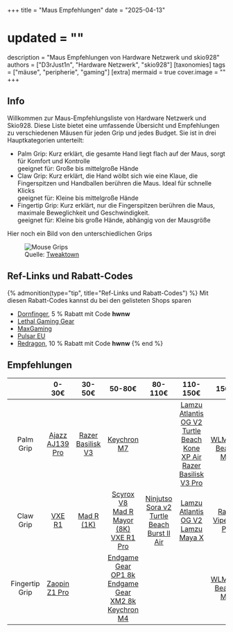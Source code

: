 +++
title = "Maus Empfehlungen"
date = "2025-04-13"
# updated = ""
description = "Maus Empfehlungen von Hardware Netzwerk und skio928"
authors = ["D3rJust1n", "Hardware Netzwerk", "skio928"]
[taxonomies]
tags = ["mäuse", "peripherie", "gaming"]
[extra]
mermaid = true
cover.image = ""
+++

## Info



Willkommen zur Maus-Empfehlungsliste von Hardware Netzwerk und Skio928. Diese Liste bietet eine umfassende Übersicht und Empfehlungen zu verschiedenen Mäusen für jeden Grip und jedes Budget. 
Sie ist in drei Hauptkategorien unterteilt:
* Palm Grip: Kurz erklärt, die gesamte Hand liegt flach auf der Maus, sorgt für Komfort und Kontrolle  
  geeignet für: Große bis mittelgroße Hände
* Claw Grip: Kurz erklärt, die Hand wölbt sich wie eine Klaue, die Fingerspitzen und Handballen berühren die Maus. Ideal für schnelle Klicks  
  geeignet für: Kleine bis mittelgroße Hände
* Fingertip Grip: Kurz erklärt, nur die Fingerspitzen berühren die Maus, maximale Beweglichkeit und Geschwindigkeit.  
  geeignet für: Kleine bis große Hände, abhängig von der Mausgröße

Hier noch ein Bild von den unterschiedlichen Grips
<figure>
  <!--suppress HtmlUnknownTarget -->
<img src="/images/mouse-grips.png" alt="Mouse Grips">
  <figcaption>Quelle: <a href="https://www.tweaktown.com/guides/7065/choosing-mouse-settings-more-part/index.html">Tweaktown</a></figcaption>
</figure>

## Ref-Links und Rabatt-Codes
{% admonition(type="tip", title="Ref-Links und Rabatt-Codes") %}
Mit diesen Rabatt-Codes kannst du bei den gelisteten Shops sparen

* [Dornfinger](https://dornfinger.com), 5 % Rabatt mit Code **hwnw**
* [Lethal Gaming Gear](https://www.lethalgg.eu/?linkId=lp_156910&sourceId=hwnw&tenantId=maxfps)
* [MaxGaming](https://www.maxgaming.gg/?linkId=lp_042351&sourceId=hwnw&tenantId=maxfps)
* [Pulsar EU](https://eu.pulsar.gg/?linkId=lp_416202&sourceId=hwnw&tenantId=maxfps)
* [Redragon](https://redragonshop.com/?aff=5055), 10 % Rabatt mit Code **hwnw**
{% end %}

## Empfehlungen

|                |                                  0-30€                                  |                                           30-50€                                            |                                                                                                                                         50-80€                                                                                                                                          |                                                                 80-110€                                                                 |                                                                                                                                                                                                    110-150€                                                                                                                                                                                                    |                                                                          150€+                                                                           |
|:--------------:|:-----------------------------------------------------------------------:|:-------------------------------------------------------------------------------------------:|:---------------------------------------------------------------------------------------------------------------------------------------------------------------------------------------------------------------------------------------------------------------------------------------:|:---------------------------------------------------------------------------------------------------------------------------------------:|:--------------------------------------------------------------------------------------------------------------------------------------------------------------------------------------------------------------------------------------------------------------------------------------------------------------------------------------------------------------------------------------------------------------:|:--------------------------------------------------------------------------------------------------------------------------------------------------------:|
|   Palm Grip    | [Ajazz AJ139 Pro](https://de.aliexpress.com/item/1005007038142637.html) | [Razer Basilisk V3](https://geizhals.de/razer-basilisk-v3-rz01-04000100-r3m1-a2597543.html) |                                                                               [Keychron M7](https://www.maxgaming.gg/de/kabellos/m7-wireless-maus-schwarz?linkId=lp_042351&sourceId=hwnw&tenantId=maxfps)                                                                               |                                                                                                                                         | [Lamzu Atlantis OG V2](https://www.maxgaming.gg/de/kabellos/atlantis-v2-4k-pro-wireless-superlight-gaming-maus-charcoal-black?linkId=lp_042351&sourceId=hwnw&tenantId=maxfps)<br/> [Turtle Beach Kone XP Air](https://geizhals.de/turtle-beach-kone-xp-air-mit-ladestation-tbm-1101-05-a3180705.html)<br/> [Razer Basilisk V3 Pro](https://geizhals.de/razer-basilisk-v3-pro-rz01-04620100-r3g1-a2797003.html) | <br/>[WLMouse BeastX Max](https://www.maxgaming.gg/de/kabellos/beast-x-max-kabellose-gaming-maus-schwarz?linkId=lp_042351&sourceId=hwnw&tenantId=maxfps) |
|   Claw Grip    |           [VXE R1](https://s.click.aliexpress.com/e/_onactgJ)           |                   [Mad R (1K)](https://s.click.aliexpress.com/e/_oC97lMB)                   |     [Scyrox V8](https://www.maxgaming.gg/de/kabellos/v8-kabellos-8k-superlight-gaming-maus-schwarz?linkId=lp_042351&sourceId=hwnw&tenantId=maxfps)<br/> [Mad R Mayor (8K)](https://s.click.aliexpress.com/e/_oC97lMB)<br/> [VXE R1 Pro](https://s.click.aliexpress.com/e/_oFveYtl)      | [Ninjutso Sora v2](https://ninjutso.com/products/ninjutso-sora-v2?ref=hwnw)<br/> [Turtle Beach Burst II Air](https://amzn.eu/d/awQUaeA) |                                                                            [Lamzu Atlantis OG V2](https://www.maxgaming.gg/de/kabellos/atlantis-v2-4k-pro-wireless-superlight-gaming-maus-charcoal-black?linkId=lp_042351&sourceId=hwnw&tenantId=maxfps)<br/> [Lamzu Maya X](https://www.maxgaming.gg/de/kabellos/lamzu-maya-x-wei)                                                                            |                          [Razer Viper V3 Pro](https://geizhals.de/razer-viper-v3-pro-schwarz-rz01-05120100-r3g1-a3177131.html)                           |
| Fingertip Grip |  [Zaopin Z1 Pro](https://de.aliexpress.com/item/1005007137259487.html)  |                                                                                             | [Endgame Gear OP1 8k](https://www.endgamegear.com/de-de/gaming-maus/op1-8k?attribute%5Bcolor%5D=Wei%C3%9F)<br/> [Endgame Gear XM2 8k](https://www.endgamegear.com/de-de/gaming-maus/xm2-8k?attribute%5Bcolor%5D=Schwarz)<br/> [Keychron M4](https://www.kaufland.de/product/520648749/) |                                                                                                                                         |                                                                                                                                                                                                                                                                                                                                                                                                                |                     [WLMouse Beast X Mini](https://www.maxgaming.gg/de/kabellos/beast-x-mini-wireless-gaming-maus-silber-ttc-nihil)                      |
